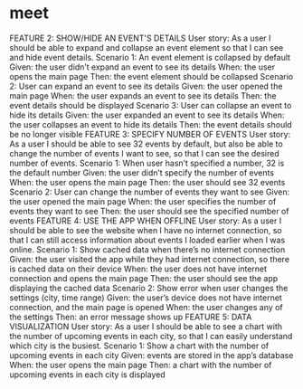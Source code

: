 # meet
FEATURE 2: SHOW/HIDE AN EVENT'S DETAILS
User story: As a user I should be able to expand and collapse an event element so that I can see and hide event details.
Scenario 1: An event element is collapsed by default
Given: the user didn’t expand an event to see its details
When: the user opens the main page
Then: the event element should be collapsed
Scenario 2: User can expand an event to see its details
Given: the user opened the main page
When: the user expands an event to see its details
Then: the event details should be displayed
Scenario 3: User can collapse an event to hide its details
Given: the user expanded an event to see its details
When: the user collapses an event to hide its details
Then: the event details should be no longer visible
FEATURE 3: SPECIFY NUMBER OF EVENTS
User story: As a user I should be able to see 32 events by default, but also be able to change the number of events I want to see, so that I can see the desired number of events. 
Scenario 1: When user hasn’t specified a number, 32 is the default number
Given: the user didn’t specify the number of events 
When: the user opens the main page
Then: the user should see 32 events
Scenario 2: User can change the number of events they want to see
Given: the user opened the main page
When: the user specifies the number of events they want to see
Then: the user should see the specified number of events
FEATURE 4: USE THE APP WHEN OFFLINE
User story: As a user I should be able to see the website when I have no internet connection, so that I can still access information about events I loaded earlier when I was online. 
Scenario 1: Show cached data when there’s no internet connection
Given: the user visited the app while they had internet connection, so there is cached data on their device
When: the user does not have internet connection and opens the main page
Then: the user should see the app displaying the cached data
Scenario 2: Show error when user changes the settings (city, time range)
Given: the user’s device does not have internet connection, and the main page is opened
When: the user changes any of the settings
Then: an error message shows up
FEATURE 5: DATA VISUALIZATION
User story: As a user I should be able to  see a chart with the number of upcoming events in each city, so that I can easily understand which city is the busiest. 
Scenario 1: Show a chart with the number of upcoming events in each city
Given: events are stored in the app’s database
When: the user opens the main page
Then: a chart with the number of upcoming events in each city is displayed
